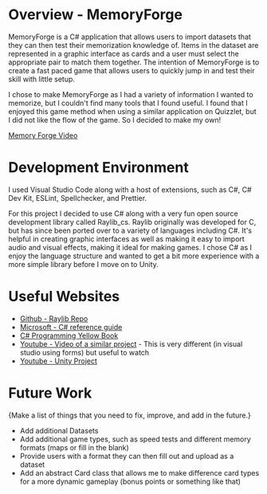 # Overview - MemoryForge

MemoryForge is a C# application that allows users to import datasets that they can then test their memorization knowledge of. Items in the dataset are represented in a graphic interface as cards and a user must select the appropriate pair to match them together. The intention of MemoryForge is to create a fast paced game that allows users to quickly jump in and test their skill with little setup.

I chose to make MemoryForge as I had a variety of information I wanted to memorize, but I couldn't find many tools that I found useful. I found that I enjoyed this game method when using a similar application on Quizzlet, but I did not like the flow of the game. So I decided to make my own!

[Memory Forge Video](https://www.youtube.com/watch?v=tUT6BvJYvjo)

# Development Environment

I used Visual Studio Code along with a host of extensions, such as C#, C# Dev Kit, ESLint, Spellchecker, and Prettier.

For this project I decided to use C# along with a very fun open source development library called Raylib_cs. Raylib originally was developed for C, but has since been ported over to a variety of languages including C#. It's helpful in creating graphic interfaces as well as making it easy to import audio and visual effects, making it ideal for making games. I chose C# as I enjoy the language structure and wanted to get a bit more experience with a more simple library before I move on to Unity.

# Useful Websites

- [Github - Raylib Repo](https://github.com/raylib-cs/raylib-cs)
- [Microsoft - C# reference guide](https://learn.microsoft.com/en-us/dotnet/csharp/language-reference/)
- [C# Programming Yellow Book](https://static1.squarespace.com/static/5019271be4b0807297e8f404/t/5824ad58f7e0ab31fc216843/1478798685347/CSharp+Book+2016+Rob+Miles+8.2.pdf)
- [Youtube - Video of a similar project](https://www.youtube.com/watch?v=frDKP-A71W0) - This is very different (in visual studio using forms) but useful to watch
- [Youtube - Unity Project](https://www.youtube.com/watch?v=J2mja7s4SFg&list=PLZhNP5qJ2IA2DA4bzDyxFMs8yogVQSrjW&index=7)

# Future Work

{Make a list of things that you need to fix, improve, and add in the future.}

- Add additional Datasets
- Add additional game types, such as speed tests and different memory formats (maps or fill in the blank)
- Provide users with a format they can then fill out and upload as a dataset
- Add an abstract Card class that allows me to make difference card types for a more dynamic gameplay (bonus points or something like that)

